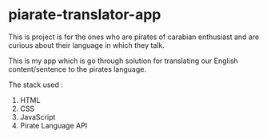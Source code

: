 # piarate-translator-app


This is project is for the ones who are pirates of carabian enthusiast and are curious about their language in which they talk. 

This is my app which is go through solution for translating our English content/sentence to the pirates language.

The stack used :

1. HTML
2. CSS
3. JavaScript
4. Pirate Language API
